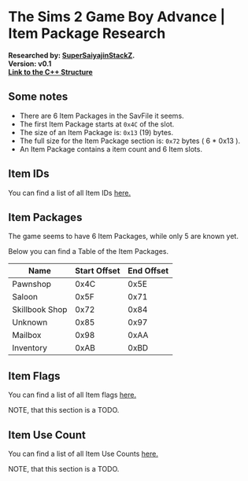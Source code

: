 # The Sims 2 Game Boy Advance | Item Package Research

<div>
	<b>Researched by: <a href="https://github.com/SuperSaiyajinStackZ">SuperSaiyajinStackZ</a>.</b><br>
	<b>Version: v0.1</b><br>
	<b><a href="https://github.com/SuperSaiyajinStackZ/Sims2Research/blob/main/Structures/GBA/ItemPackage.cpp">Link to the C++ Structure</a></b><br>
</div>


## Some notes

* There are 6 Item Packages in the SavFile it seems.
* The first Item Package starts at `0x4C` of the slot.
* The size of an Item Package is: `0x13` (19) bytes.
* The full size for the Item Package section is: `0x72` bytes ( 6 * 0x13 ).
* An Item Package contains a item count and 6 Item slots.



## Item IDs

You can find a list of all Item IDs <a href="https://github.com/SuperSaiyajinStackZ/Sims2Research/blob/main/Research/GBA/Item.md#item-id-list">here.</a>



## Item Packages

The game seems to have 6 Item Packages, while only 5 are known yet.

Below you can find a Table of the Item Packages.


| Name           | Start Offset | End Offset |
| -------------- | ------------ | ---------- |
| Pawnshop       | 0x4C         | 0x5E       |
| Saloon         | 0x5F         | 0x71       |
| Skillbook Shop | 0x72         | 0x84       |
| Unknown        | 0x85         | 0x97       |
| Mailbox        | 0x98         | 0xAA       |
| Inventory      | 0xAB         | 0xBD       |



## Item Flags

You can find a list of all Item flags <a href="https://github.com/SuperSaiyajinStackZ/Sims2Research/blob/main/Research/GBA/Item.md#item-flags">here.</a>

NOTE, that this section is a TODO.



## Item Use Count

You can find a list of all Item Use Counts <a href="https://github.com/SuperSaiyajinStackZ/Sims2Research/blob/main/Research/GBA/Item.md#item-use-count">here.</a>

NOTE, that this section is a TODO.